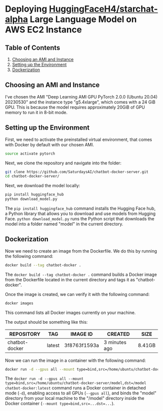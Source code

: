 # Deploying [HuggingFaceH4/starchat-alpha](https://huggingface.co/HuggingFaceH4/starchat-alpha) Large Language Model on AWS EC2 Instance

## Table of Contents
1. [Choosing an AMI and Instance](#choosing-an-ami-and-instance)
2. [Setting up the Environment](#setting-up-the-environment)
3. [Dockerization](#dockerization)

## Choosing an AMI and Instance <a name="choosing-an-ami-and-instance"></a>
I've chosen the AMI "Deep Learning AMI GPU PyTorch 2.0.0 (Ubuntu 20.04) 20230530" and the instance type "g5.4xlarge", which comes with a 24 GiB GPU. This is because the model requires approximately 20GiB of GPU memory to run it in 8-bit mode.

## Setting up the Environment <a name="setting-up-the-environment"></a>

First, we need to activate the preinstalled virtual environment, that comes with Docker by default with our chosen AMI.

```bash
source activate pytorch
```

Next, we clone the repository and navigate into the folder:

```bash
git clone https://github.com/SaturdaysAI/chatbot-docker-server.git
cd chatbot-docker-server/
```

Next, we download the model locally:

```bash
pip install huggingface_hub
python download_model.py
```

The `pip install huggingface_hub` command installs the Hugging Face hub, a Python library that allows you to download and use models from Hugging Face. `python download_model.py` runs the Python script that downloads the model into a folder named "model" in the current directory.

## Dockerization <a name="dockerization"></a>

Now we need to create an image from the Dockerfile. We do this by running the following command:

```bash
docker build --tag chatbot-docker .
```

The `docker build --tag chatbot-docker .` command builds a Docker image from the Dockerfile located in the current directory and tags it as "chatbot-docker".

Once the image is created, we can verify it with the following command:

```bash
docker images
```

This command lists all Docker images currently on your machine.

The output should be something like this:

|REPOSITORY|TAG|IMAGE ID|CREATED|SIZE|
|---|---|---|---|---|
|chatbot-docker|latest|3f8763f1593a|3 minutes ago|8.41GB|

Now we can run the image in a container with the following command:

```bash
docker run -d --gpus all --mount type=bind,src=/home/ubuntu/chatbot-docker-server/model,dst=/model chatbot-docker:latest
```

The `docker run -d --gpus all --mount type=bind,src=/home/ubuntu/chatbot-docker-server/model,dst=/model chatbot-docker:latest` command runs a Docker container in detached mode (`-d`), enabling access to all GPUs (`--gpus all`), and binds the "model" directory from your local machine to the "/model" directory inside the Docker container (`--mount type=bind,src=...dst=...`).
